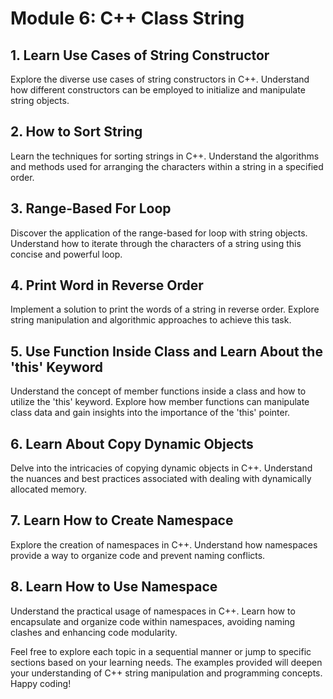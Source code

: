 # Module 6: C++ Class String

## 1. Learn Use Cases of String Constructor

Explore the diverse use cases of string constructors in C++. Understand how different constructors can be employed to initialize and manipulate string objects.

## 2. How to Sort String

Learn the techniques for sorting strings in C++. Understand the algorithms and methods used for arranging the characters within a string in a specified order.

## 3. Range-Based For Loop

Discover the application of the range-based for loop with string objects. Understand how to iterate through the characters of a string using this concise and powerful loop.

## 4. Print Word in Reverse Order

Implement a solution to print the words of a string in reverse order. Explore string manipulation and algorithmic approaches to achieve this task.

## 5. Use Function Inside Class and Learn About the 'this' Keyword

Understand the concept of member functions inside a class and how to utilize the 'this' keyword. Explore how member functions can manipulate class data and gain insights into the importance of the 'this' pointer.

## 6. Learn About Copy Dynamic Objects

Delve into the intricacies of copying dynamic objects in C++. Understand the nuances and best practices associated with dealing with dynamically allocated memory.

## 7. Learn How to Create Namespace

Explore the creation of namespaces in C++. Understand how namespaces provide a way to organize code and prevent naming conflicts.

## 8. Learn How to Use Namespace

Understand the practical usage of namespaces in C++. Learn how to encapsulate and organize code within namespaces, avoiding naming clashes and enhancing code modularity.

Feel free to explore each topic in a sequential manner or jump to specific sections based on your learning needs. The examples provided will deepen your understanding of C++ string manipulation and programming concepts. Happy coding!
